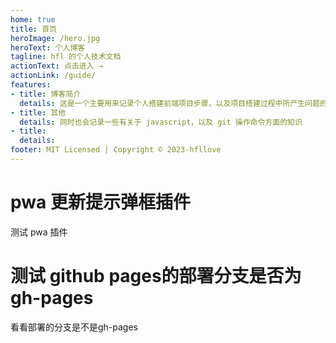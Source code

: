 ```yaml
---
home: true
title: 首页
heroImage: /hero.jpg
heroText: 个人博客
tagline: hfl 的个人技术文档
actionText: 点击进入 →
actionLink: /guide/
features:
- title: 博客简介
  details: 这是一个主要用来记录个人搭建前端项目步骤，以及项目搭建过程中所产生问题的技术博客
- title: 其他
  details: 同时也会记录一些有关于 javascript，以及 git 操作命令方面的知识
- title:
  details:
footer: MIT Licensed | Copyright © 2023-hfllove
---
```


# pwa 更新提示弹框插件
测试 pwa 插件

# 测试 github pages的部署分支是否为 gh-pages
看看部署的分支是不是gh-pages



